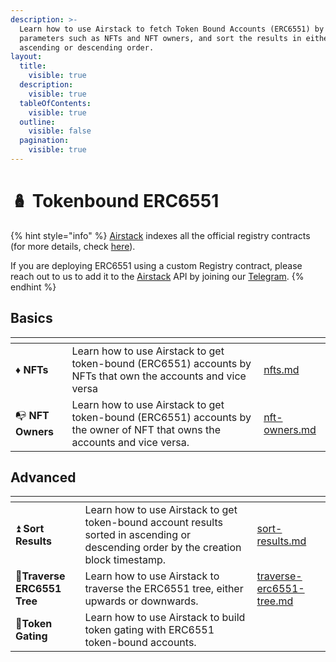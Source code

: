 ```yaml
---
description: >-
  Learn how to use Airstack to fetch Token Bound Accounts (ERC6551) by different
  parameters such as NFTs and NFT owners, and sort the results in either
  ascending or descending order.
layout:
  title:
    visible: true
  description:
    visible: true
  tableOfContents:
    visible: true
  outline:
    visible: false
  pagination:
    visible: true
---
```


# 🪆 Tokenbound ERC6551

{% hint style="info" %}
[Airstack](https://airstack.xyz) indexes all the official registry contracts (for more details, check [here](../../api-references/api-reference/accounts-api/#supported-erc6551-registries)).

If you are deploying ERC6551 using a custom Registry contract, please reach out to us to add it to the [Airstack](https://airstack.xyz) API by joining our [Telegram](https://t.me/+1k3c2FR7z51mNDRh).
{% endhint %}

## Basics

<table data-view="cards"><thead><tr><th></th><th></th><th data-hidden data-card-target data-type="content-ref"></th></tr></thead><tbody><tr><td><span data-gb-custom-inline data-tag="emoji" data-code="2666">♦</span> <strong>NFTs</strong></td><td>Learn how to use Airstack to get token-bound (ERC6551) accounts by NFTs that own the accounts and vice versa</td><td><a href="nfts.md">nfts.md</a></td></tr><tr><td><span data-gb-custom-inline data-tag="emoji" data-code="1f4ed">📭</span> <strong>NFT Owners</strong></td><td>Learn how to use Airstack to get token-bound (ERC6551) accounts by the owner of NFT that owns the accounts and vice versa.</td><td><a href="nft-owners.md">nft-owners.md</a></td></tr></tbody></table>

## Advanced

<table data-view="cards"><thead><tr><th></th><th></th><th data-hidden data-card-target data-type="content-ref"></th></tr></thead><tbody><tr><td><span data-gb-custom-inline data-tag="emoji" data-code="23eb">⏫</span> <strong>Sort Results</strong></td><td>Learn how to use Airstack to get token-bound account results sorted in ascending or descending order by the creation block timestamp.</td><td><a href="sort-results.md">sort-results.md</a></td></tr><tr><td><span data-gb-custom-inline data-tag="emoji" data-code="1f332">🌲</span><strong>Traverse ERC6551 Tree</strong></td><td>Learn how to use Airstack to traverse the ERC6551 tree, either upwards or downwards.</td><td><a href="traverse-erc6551-tree.md">traverse-erc6551-tree.md</a></td></tr><tr><td><span data-gb-custom-inline data-tag="emoji" data-code="1f6aa">🚪</span><strong>Token Gating</strong></td><td>Learn how to use Airstack to build token gating with ERC6551 token-bound accounts.</td><td></td></tr></tbody></table>

